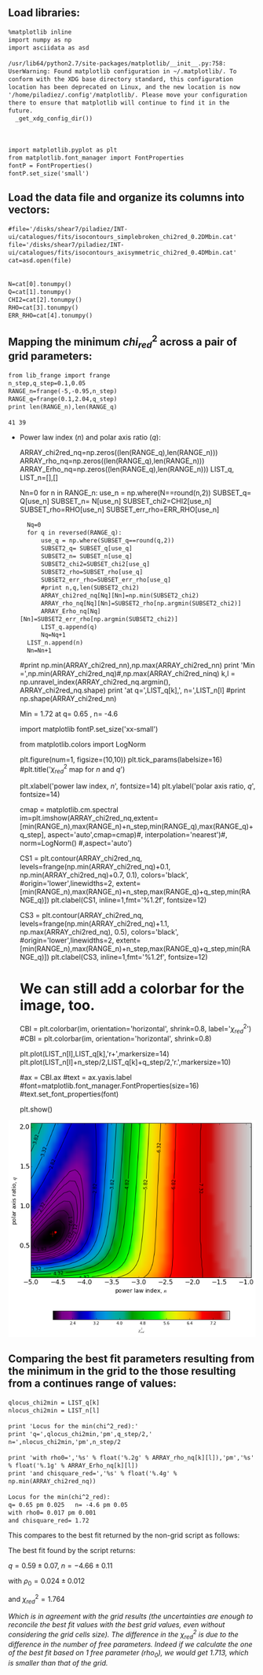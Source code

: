 
## Load libraries:


    %matplotlib inline
    import numpy as np
    import asciidata as asd

    /usr/lib64/python2.7/site-packages/matplotlib/__init__.py:758: UserWarning: Found matplotlib configuration in ~/.matplotlib/. To conform with the XDG base directory standard, this configuration location has been deprecated on Linux, and the new location is now '/home/piladiez/.config'/matplotlib/. Please move your configuration there to ensure that matplotlib will continue to find it in the future.
      _get_xdg_config_dir())



    import matplotlib.pyplot as plt
    from matplotlib.font_manager import FontProperties
    fontP = FontProperties()
    fontP.set_size('small')

## Load the data file and organize its columns into vectors:


    #file='/disks/shear7/piladiez/INT-ui/catalogues/fits/isocontours_simplebroken_chi2red_0.2DMbin.cat'
    file='/disks/shear7/piladiez/INT-ui/catalogues/fits/isocontours_axisymmetric_chi2red_0.4DMbin.cat'
    cat=asd.open(file)


    N=cat[0].tonumpy()
    Q=cat[1].tonumpy()
    CHI2=cat[2].tonumpy()
    RHO=cat[3].tonumpy()
    ERR_RHO=cat[4].tonumpy()

## Mapping the minimum $chi^2_{red}$ across a pair of grid parameters:


    from lib_frange import frange
    n_step,q_step=0.1,0.05
    RANGE_n=frange(-5,-0.95,n_step)
    RANGE_q=frange(0.1,2.04,q_step)
    print len(RANGE_n),len(RANGE_q)

    41 39


* Power law index ($n$) and polar axis ratio ($q$):


    ARRAY_chi2red_nq=np.zeros((len(RANGE_q),len(RANGE_n)))
    ARRAY_rho_nq=np.zeros((len(RANGE_q),len(RANGE_n)))
    ARRAY_Erho_nq=np.zeros((len(RANGE_q),len(RANGE_n)))
    LIST_q, LIST_n=[],[]
    
    Nn=0
    for n in RANGE_n:
        use_n = np.where(N==round(n,2))
        SUBSET_q= Q[use_n]
        SUBSET_n= N[use_n]
        SUBSET_chi2=CHI2[use_n]
        SUBSET_rho=RHO[use_n]
        SUBSET_err_rho=ERR_RHO[use_n]
        
        Nq=0
        for q in reversed(RANGE_q):
            use_q = np.where(SUBSET_q==round(q,2))
            SUBSET2_q= SUBSET_q[use_q]
            SUBSET2_n= SUBSET_n[use_q]
            SUBSET2_chi2=SUBSET_chi2[use_q]
            SUBSET2_rho=SUBSET_rho[use_q]
            SUBSET2_err_rho=SUBSET_err_rho[use_q]
            #print n,q,len(SUBSET2_chi2)
            ARRAY_chi2red_nq[Nq][Nn]=np.min(SUBSET2_chi2)
            ARRAY_rho_nq[Nq][Nn]=SUBSET2_rho[np.argmin(SUBSET2_chi2)]
            ARRAY_Erho_nq[Nq][Nn]=SUBSET2_err_rho[np.argmin(SUBSET2_chi2)]
            LIST_q.append(q)
            Nq=Nq+1
        LIST_n.append(n)
        Nn=Nn+1
    
    #print np.min(ARRAY_chi2red_nn),np.max(ARRAY_chi2red_nn)
    print 'Min =',np.min(ARRAY_chi2red_nq)#,np.max(ARRAY_chi2red_ninq)
    k,l = np.unravel_index(ARRAY_chi2red_nq.argmin(), ARRAY_chi2red_nq.shape)
    print 'at q=',LIST_q[k],', n=',LIST_n[l]
    #print np.shape(ARRAY_chi2red_nn)

    Min = 1.72
    at q= 0.65 , n= -4.6



    import matplotlib
    fontP.set_size('xx-small')
    
    from matplotlib.colors import LogNorm
    
    plt.figure(num=1, figsize=(10,10))
    plt.tick_params(labelsize=16) 
    #plt.title('$\chi^2_{red}$ map for $n$ and $q$')
    
    
    plt.xlabel('power law index, $n$', fontsize=14)
    plt.ylabel('polar axis ratio, $q$', fontsize=14)
    
    cmap = matplotlib.cm.spectral
    im=plt.imshow(ARRAY_chi2red_nq,extent=[min(RANGE_n),max(RANGE_n)+n_step,min(RANGE_q),max(RANGE_q)+q_step], 
                  aspect='auto',cmap=cmap)#, interpolation='nearest')#, norm=LogNorm()
                  #,aspect='auto')
    
    CS1 = plt.contour(ARRAY_chi2red_nq, levels=frange(np.min(ARRAY_chi2red_nq)+0.1, np.min(ARRAY_chi2red_nq)+0.7, 0.1), 
                     colors='black', #origin='lower',linewidths=2,
                     extent=[min(RANGE_n),max(RANGE_n)+n_step,max(RANGE_q)+q_step,min(RANGE_q)])
    plt.clabel(CS1, inline=1,fmt='%1.2f', fontsize=12)
    
    
    CS3 = plt.contour(ARRAY_chi2red_nq, levels=frange(np.min(ARRAY_chi2red_nq)+1.1, np.max(ARRAY_chi2red_nq), 0.5), 
                     colors='black', #origin='lower',linewidths=2,
                     extent=[min(RANGE_n),max(RANGE_n)+n_step,max(RANGE_q)+q_step,min(RANGE_q)])
    plt.clabel(CS3, inline=1,fmt='%1.2f', fontsize=12)
    
    # We can still add a colorbar for the image, too.
    CBI = plt.colorbar(im, orientation='horizontal', shrink=0.8, label='$\chi^2_{red}$')
    #CBI = plt.colorbar(im, orientation='horizontal', shrink=0.8)
    
    plt.plot(LIST_n[l],LIST_q[k],'r+',markersize=14)
    plt.plot(LIST_n[l]+n_step/2,LIST_q[k]+q_step/2,'r.',markersize=10)
    
    
    #ax = CBI.ax
    #text = ax.yaxis.label
    #font=matplotlib.font_manager.FontProperties(size=16)
    #text.set_font_properties(font)
    
    plt.show()


![png](grid_axisymmetricmodel_output_0.4mag_files/grid_axisymmetricmodel_output_0.4mag_10_0.png)


## Comparing the best fit parameters resulting from the minimum in the grid to the those resulting from a continues range of values:


    qlocus_chi2min = LIST_q[k]
    nlocus_chi2min = LIST_n[l]
    
    print 'Locus for the min(chi^2_red):'
    print 'q=',qlocus_chi2min,'pm',q_step/2,'  n=',nlocus_chi2min,'pm',n_step/2
    
    print 'with rho0=','%s' % float('%.2g' % ARRAY_rho_nq[k][l]),'pm','%s' % float('%.1g' % ARRAY_Erho_nq[k][l])
    print 'and chisquare_red=','%s' % float('%.4g' % np.min(ARRAY_chi2red_nq))

    Locus for the min(chi^2_red):
    q= 0.65 pm 0.025   n= -4.6 pm 0.05
    with rho0= 0.017 pm 0.001
    and chisquare_red= 1.72


This compares to the best fit returned by the non-grid script as follows:

The best fit found by the script returns:

$q=0.59 \pm 0.07$,  $n=-4.66 \pm 0.11$

with $\rho_0=0.024 \pm 0.012$

and $\chi^2_{red}=1.764$

*Which is in agreement with the grid results (the uncertainties are enough to
reconcile the best fit values with the best grid values, even without
considering the grid cells size). The difference in the $\chi^2_{red}$ is due to
the difference in the number of free parameters. Indeed if we calculate the one
of the best fit based on 1 free parameter ($rho_0$), we would get $1.713$, which
is smaller than that of the grid.*



    
